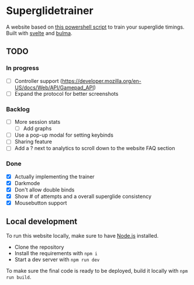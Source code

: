 # Superglidetrainer

A website based on [this powershell script](https://github.com/AngryGroceries/Apex_Superglide_Practice_Tool) to train your superglide timings. Built with [svelte](https://svelte.dev/) and [bulma](https://bulma.io/).

## TODO

### In progress
- [ ] Controller support (<https://developer.mozilla.org/en-US/docs/Web/API/Gamepad_API>)
- [ ] Expand the protocol for better screenshots

### Backlog
- [ ] More session stats
  - [ ] Add graphs
- [ ] Use a pop-up modal for setting keybinds
- [ ] Sharing feature
- [ ] Add a ? next to analytics to scroll down to the website FAQ section

### Done
- [x] Actually implementing the trainer
- [x] Darkmode 
- [x] Don't allow double binds
- [x] Show # of attempts and a overall superglide consistency
- [x] Mousebutton support

## Local development

To run this website locally, make sure to have [Node.js](https://nodejs.org/en/download/) installed. 
- Clone the repository 
- Install the requirements with `npm i` 
- Start a dev server with `npm run dev`

To make sure the final code is ready to be deployed, build it locally with `npm run build`.
